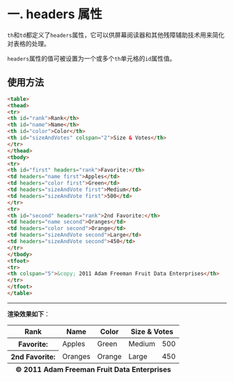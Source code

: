 # 一. headers 属性

`th`和`td`都定义了`headers`属性，它可以供屏幕阅读器和其他残障辅助技术用来简化对表格的处理。

`headers`属性的值可被设置为一个或多个`th`单元格的`id`属性值。

## 使用方法

```html
<table>
<thead>
<tr>
<th id="rank">Rank</th>
<th id="name">Name</th>
<th id="color">Color</th>
<th id="sizeAndVotes" colspan="2">Size & Votes</th>
</tr>
</thead>
<tbody>
<tr>
<th id="first" headers="rank">Favorite:</th>
<td headers="name first">Apples</td>
<td headers="color first">Green</td>
<td headers="sizeAndVote first">Medium</td>
<td headers="sizeAndVote first">500</td>
</tr>
<tr>
<th id="second" headers="rank">2nd Favorite:</th>
<td headers="name second">Oranges</td>
<td headers="color second">Orange</td>
<td headers="sizeAndVote second">Large</td>
<td headers="sizeAndVote second">450</td>
</tr>
</tbody>
<tfoot>
<tr>
<th colspan="5">&copy; 2011 Adam Freeman Fruit Data Enterprises</th>
</tr>
</tfoot>
</table>
```

****

**渲染效果如下**：

<table>
<thead>
<tr>
<th id="rank">Rank</th>
<th id="name">Name</th>
<th id="color">Color</th>
<th id="sizeAndVotes" colspan="2">Size & Votes</th>
</tr>
</thead>
<tbody>
<tr>
<th id="first" headers="rank">Favorite:</th>
<td headers="name first">Apples</td>
<td headers="color first">Green</td>
<td headers="sizeAndVote first">Medium</td>
<td headers="sizeAndVote first">500</td>
</tr>
<tr>
<th id="second" headers="rank">2nd Favorite:</th>
<td headers="name second">Oranges</td>
<td headers="color second">Orange</td>
<td headers="sizeAndVote second">Large</td>
<td headers="sizeAndVote second">450</td>
</tr>
</tbody>
<tfoot>
<tr>
<th colspan="5">&copy; 2011 Adam Freeman Fruit Data Enterprises</th>
</tr>
</tfoot>
</table>